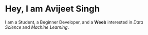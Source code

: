 # Hey, I am Avijeet Singh
I am a Student, a Beginner Developer, and a **Weeb** interested in _Data Science_ and _Machine Learning_.
